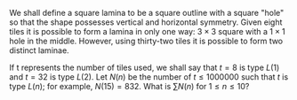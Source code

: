 We shall define a square lamina to be a square outline with a square "hole" so that the shape possesses vertical and horizontal symmetry.
Given eight tiles it is possible to form a lamina in only one way: $3 \times 3$ square with a $1 \times 1$ hole in the middle. However, using thirty-two tiles it is possible to form two distinct laminae.


If t represents the number of tiles used, we shall say that $t = 8$ is type $L(1)$ and $t = 32$ is type $L(2)$.
Let $N(n)$ be the number of $t \le 1000000$ such that $t$ is type $L(n)$; for example, $N(15) = 832$.
What is $\sum N(n)$ for $1 \le n \le 10$?